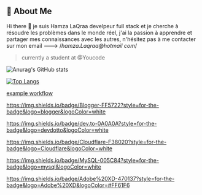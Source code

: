 
## 🚀 About Me
Hi there 👋
   je suis Hamza LaQraa develpeur full stack et je cherche à résoudre les problèmes dans le monde réel, j'ai la passion à apprendre et partager mes connaissances avec les autres, n'hésitez pas à me contacter sur mon email ---> /*hamza.Laqraa@hotmail com*/
   
> currently a student at @Youcode


![Anurag's GitHub stats](https://github-readme-stats.vercel.app/api?username=Hamzacos&show_icons=true&theme=radical)


[![Top Langs](https://github-readme-stats.vercel.app/api/top-langs/?username=Hamzacos&layout=compact)](https://github.com/anuraghazra/github-readme-stats)


[example workflow](https://github.com/<OWNER>/<REPOSITORY>/actions/workflows/<WORKFLOW_FILE>/badge.svg)


https://img.shields.io/badge/Blogger-FF5722?style=for-the-badge&logo=blogger&logoColor=white


https://img.shields.io/badge/dev.to-0A0A0A?style=for-the-badge&logo=devdotto&logoColor=white


https://img.shields.io/badge/Cloudflare-F38020?style=for-the-badge&logo=Cloudflare&logoColor=white


https://img.shields.io/badge/MySQL-005C84?style=for-the-badge&logo=mysql&logoColor=white



https://img.shields.io/badge/Adobe%20XD-470137?style=for-the-badge&logo=Adobe%20XD&logoColor=#FF61F6




